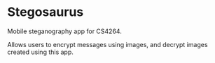 Stegosaurus
===========

Mobile steganography app for CS4264.

Allows users to encrypt messages using images, and decrypt images created using
this app.
